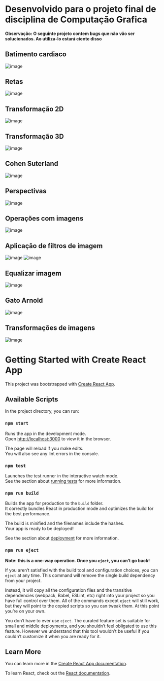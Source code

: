 # Desenvolvido para o projeto final de disciplina de Computação Grafica

#### Observação: O seguinte projeto contem bugs que não vão ser solucionados. Ao utiliza-lo estará ciente disso


## Batimento cardiaco
![image](https://github.com/irllamartins/Computacao_Grafica_2023.2/assets/39415559/e6a64a49-1edf-4c2d-85a6-8b8d81aa7c43)

## Retas 
![image](https://github.com/irllamartins/Computacao_Grafica_2023.2/assets/39415559/c7e2b6c4-9be0-46db-b4c8-9149cd37a69d)

## Transformação 2D
![image](https://github.com/irllamartins/Computacao_Grafica_2023.2/assets/39415559/831a8d70-5bdc-4035-be65-6ba87bd92d3d)

## Transformação 3D
![image](https://github.com/irllamartins/Computacao_Grafica_2023.2/assets/39415559/bf8afc60-2672-4654-9d29-b5a7789b1d3f)

## Cohen Suterland 
![image](https://github.com/irllamartins/Computacao_Grafica_2023.2/assets/39415559/8112cec6-dc6b-4715-ae19-13e02b99ecf3)

## Perspectivas
![image](https://github.com/irllamartins/Computacao_Grafica_2023.2/assets/39415559/6c913a22-9745-4d9a-8e98-531f2f62901e)

## Operações com imagens
![image](https://github.com/irllamartins/Computacao_Grafica_2023.2/assets/39415559/c73de66c-6e78-4117-8ef0-a95e3f3aaa65)

## Aplicação  de filtros de imagem
![image](https://github.com/irllamartins/Computacao_Grafica_2023.2/assets/39415559/d14c89ca-90f1-425c-af85-754d72a91e32)
![image](https://github.com/irllamartins/Computacao_Grafica_2023.2/assets/39415559/d117a560-b9f4-4e22-89aa-53915ba5d496)

## Equalizar imagem
![image](https://github.com/irllamartins/Computacao_Grafica_2023.2/assets/39415559/c4c3f8ec-d523-42be-a6f2-213be1cf7b03)

## Gato Arnold
![image](https://github.com/irllamartins/Computacao_Grafica_2023.2/assets/39415559/9091256b-2cf4-4754-9d0e-02dfdee0a6ce)

## Transformações de imagens
![image](https://github.com/irllamartins/Computacao_Grafica_2023.2/assets/39415559/d1255b14-0dcd-4dda-9702-b51b25e38e82)

# Getting Started with Create React App

This project was bootstrapped with [Create React App](https://github.com/facebook/create-react-app).

## Available Scripts

In the project directory, you can run:

### `npm start`

Runs the app in the development mode.\
Open [http://localhost:3000](http://localhost:3000) to view it in the browser.

The page will reload if you make edits.\
You will also see any lint errors in the console.

### `npm test`

Launches the test runner in the interactive watch mode.\
See the section about [running tests](https://facebook.github.io/create-react-app/docs/running-tests) for more information.

### `npm run build`

Builds the app for production to the `build` folder.\
It correctly bundles React in production mode and optimizes the build for the best performance.

The build is minified and the filenames include the hashes.\
Your app is ready to be deployed!

See the section about [deployment](https://facebook.github.io/create-react-app/docs/deployment) for more information.

### `npm run eject`

**Note: this is a one-way operation. Once you `eject`, you can’t go back!**

If you aren’t satisfied with the build tool and configuration choices, you can `eject` at any time. This command will remove the single build dependency from your project.

Instead, it will copy all the configuration files and the transitive dependencies (webpack, Babel, ESLint, etc) right into your project so you have full control over them. All of the commands except `eject` will still work, but they will point to the copied scripts so you can tweak them. At this point you’re on your own.

You don’t have to ever use `eject`. The curated feature set is suitable for small and middle deployments, and you shouldn’t feel obligated to use this feature. However we understand that this tool wouldn’t be useful if you couldn’t customize it when you are ready for it.

## Learn More

You can learn more in the [Create React App documentation](https://facebook.github.io/create-react-app/docs/getting-started).

To learn React, check out the [React documentation](https://reactjs.org/).
